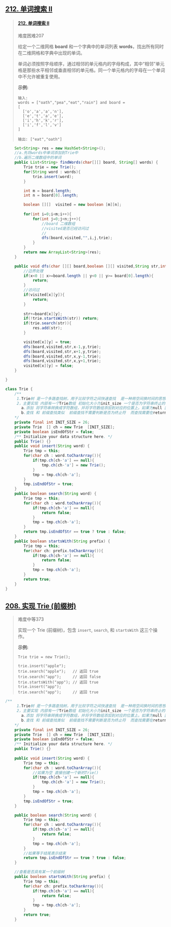 ## [212. 单词搜索 II](https://leetcode-cn.com/problems/word-search-ii/)

> #### [212. 单词搜索 II](https://leetcode-cn.com/problems/word-search-ii/)
>
> 难度困难207
>
> 给定一个二维网格 **board** 和一个字典中的单词列表 **words**，找出所有同时在二维网格和字典中出现的单词。
>
> 单词必须按照字母顺序，通过相邻的单元格内的字母构成，其中“相邻”单元格是那些水平相邻或垂直相邻的单元格。同一个单元格内的字母在一个单词中不允许被重复使用。
>
> **示例:**
>
> ```
> 输入: 
> words = ["oath","pea","eat","rain"] and board =
> [
>   ['o','a','a','n'],
>   ['e','t','a','e'],
>   ['i','h','k','r'],
>   ['i','f','l','v']
> ]
> 
> 输出: ["eat","oath"]
> ```



```java
	Set<String> res = new HashSet<String>();
	//a.先将words中单词添加到Trie中
	//b.遍历二维数组中的单词
    public List<String> findWords(char[][] board, String[] words) {
        Trie trie = new Trie();
        for(String word : words){
            trie.insert(word);
        }

        int m = board.length;
        int n = board[0].length;

        boolean [][]  visited = new boolean [m][n];
        
        for(int i=0;i<m;i++){
            for(int j=0;j<n;j++){
                //board 二维数组
                //visited是否已经访问过
                //
                dfs(board,visited,"",i,j,trie);
            }
        }
        return new ArrayList<String>(res);
    }

    public void dfs(char [][] board,boolean [][] visited,String str,int x,int y,Trie trie){
        //边界处理
        if(x<0 || x>=board.length || y<0 || y>= board[0].length){
            return;
        }
        //访问过
        if(visited[x][y]){
            return;
        }
		
        str+=board[x][y];
        if(!trie.startsWith(str)) return;
        if(trie.search(str)){
            res.add(str);
        }

        visited[x][y] = true;
        dfs(board,visited,str,x-1,y,trie);
        dfs(board,visited,str,x+1,y,trie);
        dfs(board,visited,str,x,y-1,trie);
        dfs(board,visited,str,x,y+1,trie);
        visited[x][y] = false;
    }

}

class Trie {
    /**
     1.Trie树 是一个多路查找树，用于比较字符之间快速查找  是一种用空间换时间的思想。
     2，主要实现 内部有一个Trie数组 初始化大小为init_size 一个是否为字符串终止的标记
       a.添加 将字符串转换成字符数组，并将字符数组添加到对应的位置上。如果为null 直接new
       b.查找 和 前缀查找类似  前缀查找不需要判断是否为终止符  而查找需要在return 的时候 判断是否是终止符
    */
    private final int INIT_SIZE = 26;
    private Trie  [] ch = new Trie  [INIT_SIZE];
    private boolean isEndOfStr = false;
    /** Initialize your data structure here. */
    public Trie() {}
    public void insert(String word) {
        Trie tmp = this;
        for(char ch : word.toCharArray()){
            if(tmp.ch[ch-'a'] == null){
                tmp.ch[ch-'a'] = new Trie(); 
            }
            tmp = tmp.ch[ch-'a'];
        }
        tmp.isEndOfStr = true;
    }
    public boolean search(String word) {
        Trie tmp = this;
        for(char ch : word.toCharArray()){
            if(tmp.ch[ch-'a'] == null){
                return false;
            }
            tmp = tmp.ch[ch-'a'];
        }
        return tmp.isEndOfStr == true ? true : false;
    }
    public boolean startsWith(String prefix) {
        Trie tmp = this;
        for(char ch: prefix.toCharArray()){
            if(tmp.ch[ch-'a'] == null){
                return false;
            }
            tmp = tmp.ch[ch-'a'];
        }
        return true;
    }
}
```

## [208. 实现 Trie (前缀树)](https://leetcode-cn.com/problems/implement-trie-prefix-tree/)

> 难度中等373
>
> 实现一个 Trie (前缀树)，包含 `insert`, `search`, 和 `startsWith` 这三个操作。
>
> **示例:**
>
> ```
> Trie trie = new Trie();
> 
> trie.insert("apple");
> trie.search("apple");   // 返回 true
> trie.search("app");     // 返回 false
> trie.startsWith("app"); // 返回 true
> trie.insert("app");   
> trie.search("app");     // 返回 true
> ```

```java
/**
     1.Trie树 是一个多路查找树，用于比较字符之间快速查找  是一种用空间换时间的思想。
     2，主要实现 内部有一个Trie数组 初始化大小为init_size 一个是否为字符串终止的标记
       a.添加 将字符串转换成字符数组，并将字符数组添加到对应的位置上。如果为null 直接new
       b.查找 和 前缀查找类似  前缀查找不需要判断是否为终止符  而查找需要在return 的时候 判断是否是终止符
    */
    private final int INIT_SIZE = 26;
    private Trie  [] ch = new Trie  [INIT_SIZE];
    private boolean isEndOfStr = false;
    /** Initialize your data structure here. */
    public Trie() {}
    
    public void insert(String word) {
        Trie tmp = this;
        for(char ch : word.toCharArray()){
            //如果为空 直接创建一个新的Trie()
            if(tmp.ch[ch-'a'] == null){
                tmp.ch[ch-'a'] = new Trie(); 
            }
            tmp = tmp.ch[ch-'a'];
        }
        tmp.isEndOfStr = true;
    }

    public boolean search(String word) {
        Trie tmp = this;
        for(char ch : word.toCharArray()){
            if(tmp.ch[ch-'a'] == null){
                return false;
            }
            tmp = tmp.ch[ch-'a'];
        }
        //如果等于结尾表示结束
        return tmp.isEndOfStr == true ? true : false;
    }

	//查看是否具有某一个前缀树
    public boolean startsWith(String prefix) {
        Trie tmp = this;
        for(char ch: prefix.toCharArray()){
            if(tmp.ch[ch-'a'] == null){
                return false;
            }
            tmp = tmp.ch[ch-'a'];
        }
        return true;
    }
```



